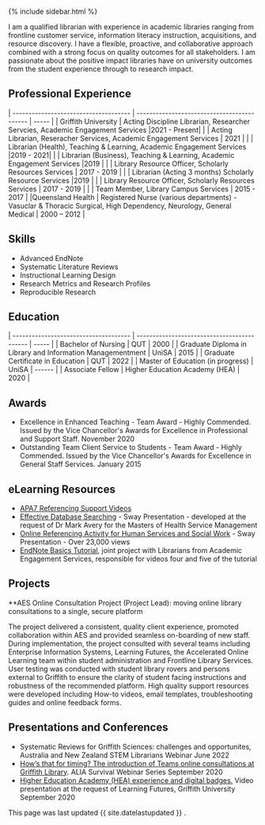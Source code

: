 
{% include sidebar.html %}

I am a qualified librarian with experience in academic libraries ranging from frontline customer service, information literacy instruction, acquisitions, and resource discovery. I have a flexible, proactive, and collaborative approach combined with a strong focus on quality outcomes for all stakeholders.
I am passionate about the positive impact libraries have on university outcomes from the student experience through to research impact. 


## Professional Experience

| ------------------------------------- | ------------------------------------------- | ----- |
| Griffith University      | Acting Discipline Librarian, Researcher Servcies, Academic Engagement Services        |2021 - Present|
|  | Acting Librarian, Reseracher Services, Academic Engagement Services | 2021 |
|  | Librarian (Health), Teaching & Learning, Academic Engagement Services |2019 - 2021|
|  | Librarian (Business), Teaching & Learning, Academic Engagement Services |2019 |
|  | Library Resource Officer, Scholarly Resources Services  | 2017 - 2019 |
|  | Librarian (Acting 3 months) Scholarly Resource Services  |2019 |
|  | Library Resource Officer, Scholarly Resources Services  | 2017 - 2019 |
|  | Team Member, Library Campus Services | 2015 - 2017 |
|Queensland Health | Registered Nurse (various departments) - Vasuclar & Thoracic Surgical, High Dependency, Neurology, General Medical | 2000 – 2012  |


## Skills
- Advanced EndNote
- Systematic Literature Reviews
- Instructional Learning Design
- Research Metrics and Research Profiles
- Reproducible Research

## Education

| ------------------------------------- | ------------------------------------------- | ----- |
| Bachelor of Nursing | QUT          | 2000 |
| Graduate Diploma in Library and Information Managementment | UniSA |  2015 |
| Graduate Certificate in Education | QUT  | 2022 |
| Master of Education (in progress) | UniSA | ------  |
| Associate Fellow | Higher Education Academy (HEA) | 2020  |


## Awards
- Excellence in Enhanced Teaching - Team Award - Highly Commended. Issued by the Vice Chancellor's Awards for Excellence in Professional and Support Staff. November 2020
- Outstanding Team Client Service to Students - Team Award - Highly Commended. Issued by the Vice Chancellor's Awards for Excellence in General Staff Services. January 2015



## eLearning Resources
- [APA7 Referencing Support Videos](https://www.griffith.edu.au/library/study/referencing/apa-7) 
- [Effective Database Searching](https://sway.office.com/PDOD6ED0AB6GJdb8?ref=Link) - Sway Presentation - developed at the request of Dr Mark Avery for the Masters of Health Service Management
- [Online Referencing Activity for Human Services and Social Work](https://sway.office.com/XvZ8CDHyYaY3UfWX?ref=Link) - Sway Presentation - Over 23,000 views
- [EndNote Basics Tutorial](https://sway.office.com/n3nosFqHmbyopBXu?ref=Link), joint project with Librarians from Academic Engagement Services, responsible for videos four and five of the tutorial

## Projects
**AES Online Consultation Project (Project Lead): moving online library consultations to a single, secure platform

 The project delivered a consistent, quality client experience, promoted collaboration within AES and provided seamless on-boarding of new staff. 
 During implementation, the project consulted with several teams including Enterprise Information Systems, Learning Futures, the Accelerated Online Learning team within student administration and Frontline Library Services. 
 User testing was conducted with student library rovers and persons external to Griffith to ensure the clarity of student facing instructions and robustness of the recommended platform. 
 High quality support resources were developed including How-to videos, email templates, troubleshooting guides and online feedback forms.


## Presentations and Conferences
- Systematic Reviews for Griffith Sciences: challenges and opportunites, Australia and New Zealand STEM Librarians Webinar June 2022
- [How’s that for timing? The introduction of Teams online consultations at Griffith Library](https://youtu.be/7bFWYk8AvSU?t=2314). ALIA Survival Webinar Series September 2020 
- [Higher Education Academy (HEA) experience and digital badges.](https://youtu.be/J3LBYLPVBL8) Video presentation at the request of Learning Futures, Griffith University September 2020

This page was last updated {{ site.datelastupdated }} .
